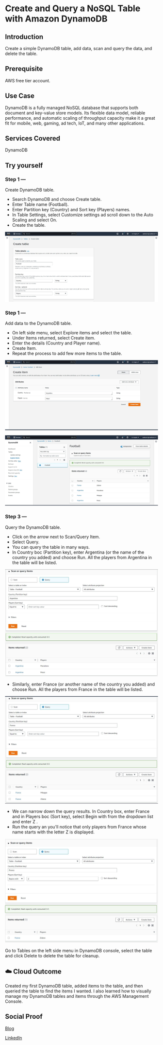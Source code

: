 # Create and Query a NoSQL Table with Amazon DynamoDB

## Introduction

Create a simple DynamoDB table, add data, scan and query the data, and delete the table.

## Prerequisite

AWS free tier account.

## Use Case

DynamoDB is a fully managed NoSQL database that supports both document and key-value store models. Its flexible data model, reliable performance, and automatic scaling of throughput capacity make it a great fit for mobile, web, gaming, ad tech, IoT, and many other applications.

## Services Covered

DynamoDB

## Try yourself

### Step 1 — 
Create DynamoDB table.
- Search DynamoDB and choose Create table.
- Enter Table name (Football).
- Enter Partition key (Country) and Sort key (Players) names. 
- In Table Settings, select Customize settings ad scroll down to the Auto Scaling and select On.
- Create the table.

![Screenshot](https://github.com/aaditunni/100DaysOfCloud/blob/main/Journey/013/day13.JPG)

### Step 1 — 
Add data to the DynamoDB table.
- On left side menu, select Explore items and select the table.
- Under Items returned, select Create item.
- Enter the details (Country and Player name).
- Create Item.
- Repeat the process to add few more items to the table.

![Screenshot](https://github.com/aaditunni/100DaysOfCloud/blob/main/Journey/013/day13.1.JPG)

![Screenshot](https://github.com/aaditunni/100DaysOfCloud/blob/main/Journey/013/day13.2.JPG)

### Step 3 — 
Query the DynamoDB table.
- Click on the arrow next to Scan/Query Item.
- Select Query.
- You can query the table in many ways.
- In Country boc (Partition key), enter Argentina (or the name of the country you added) and choose Run. All the players from Argentina in the table will be listed.

![Screenshot](https://github.com/aaditunni/100DaysOfCloud/blob/main/Journey/013/day13.3.JPG)

- Similarly, enter France (or another name of the country you added) and choose Run. All the players from France in the table will be listed.

![Screenshot](https://github.com/aaditunni/100DaysOfCloud/blob/main/Journey/013/day13.4.JPG)

- We can narrow down the query results. In Country box, enter France and in Players boc (Sort key), select Begin with from the dropdown list and enter Z .
- Run the query an you'll notice that only players from France whose name starts with the letter Z is displayed.

![Screenshot](https://github.com/aaditunni/100DaysOfCloud/blob/main/Journey/013/day13.5.JPG)

Go to Tables on the left side menu in DynamoDB console, select the table and click Delete to delete the table for cleanup.

## ☁️ Cloud Outcome

Created my first DynamoDB table, added items to the table, and then queried the table to find the items I wanted. I also learned how to visually manage my DynamoDB tables and items through the AWS Management Console.

## Social Proof

[Blog](https://dev.to/aaditunni/create-and-query-a-nosql-table-with-amazon-dynamodb-2ao1)

[LinkedIn](https://www.linkedin.com/posts/aaditunni_100daysofcloud-aws-cloud-activity-7019614343293997056-krbI?utm_source=share&utm_medium=member_desktop)
